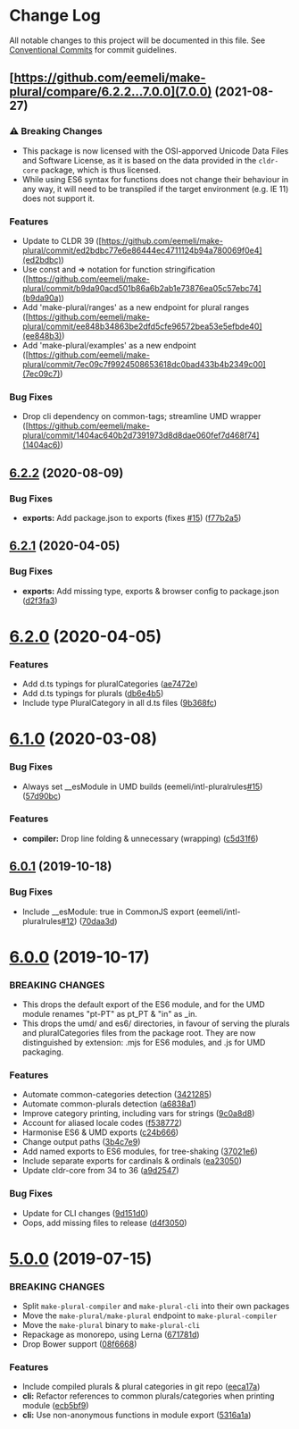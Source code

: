 # Change Log

All notable changes to this project will be documented in this file.
See [Conventional Commits](https://conventionalcommits.org) for commit guidelines.

## [https://github.com/eemeli/make-plural/compare/6.2.2...7.0.0](7.0.0) (2021-08-27)

### ⚠ Breaking Changes

* This package is now licensed
  with the OSI-apporved Unicode Data Files and Software License, as it is
  based on the data provided in the `cldr-core` package, which is thus
  licensed.
* While using ES6 syntax for functions does not change
  their behaviour in any way, it will need to be transpiled if the target
  environment (e.g. IE 11) does not support it.

### Features

* Update to CLDR 39 ([https://github.com/eemeli/make-plural/commit/ed2bdbc77e6e86444ec4711124b94a780069f0e4](ed2bdbc))
* Use const and => notation for function stringification ([https://github.com/eemeli/make-plural/commit/b9da90acd501b86a6b2ab1e73876ea05c57ebc74](b9da90a))
* Add 'make-plural/ranges' as a new endpoint for plural ranges ([https://github.com/eemeli/make-plural/commit/ee848b34863be2dfd5cfe96572bea53e5efbde40](ee848b3))
* Add 'make-plural/examples' as a new endpoint ([https://github.com/eemeli/make-plural/commit/7ec09c7f9924508653618dc0bad433b4b2349c00](7ec09c7))

### Bug Fixes

* Drop cli dependency on common-tags; streamline UMD wrapper ([https://github.com/eemeli/make-plural/commit/1404ac640b2d7391973d8d8dae060fef7d468f74](1404ac6))

## [6.2.2](https://github.com/eemeli/make-plural/compare/make-plural@6.2.1...make-plural@6.2.2) (2020-08-09)


### Bug Fixes

* **exports:** Add package.json to exports (fixes [#15](https://github.com/eemeli/make-plural/issues/15)) ([f77b2a5](https://github.com/eemeli/make-plural/commit/f77b2a5864cd0ce8500d72cb0ad94c30510d9f25))





## [6.2.1](https://github.com/eemeli/make-plural/compare/make-plural@6.2.0...make-plural@6.2.1) (2020-04-05)


### Bug Fixes

* **exports:** Add missing type, exports & browser config to package.json ([d2f3fa3](https://github.com/eemeli/make-plural/commit/d2f3fa30e11397f15dc68016f4ed45d45b11fe42))





# [6.2.0](https://github.com/eemeli/make-plural/compare/make-plural@6.1.0...make-plural@6.2.0) (2020-04-05)


### Features

* Add d.ts typings for pluralCategories ([ae7472e](https://github.com/eemeli/make-plural/commit/ae7472eb12ecdb9768197faddf0be409eb2ced55))
* Add d.ts typings for plurals ([db6e4b5](https://github.com/eemeli/make-plural/commit/db6e4b5d39994d159695ac113bdc5e005921a2f7))
* Include type PluralCategory in all d.ts files ([9b368fc](https://github.com/eemeli/make-plural/commit/9b368fc5adafb6dc95c4bf7973a494edcab9a9f8))





# [6.1.0](https://github.com/eemeli/make-plural/compare/make-plural@6.0.1...make-plural@6.1.0) (2020-03-08)


### Bug Fixes

* Always set __esModule in UMD builds (eemeli/intl-pluralrules[#15](https://github.com/eemeli/make-plural/issues/15)) ([57d90bc](https://github.com/eemeli/make-plural/commit/57d90bcab45ad6439509a144aaeb493e5e0ef7dd))


### Features

* **compiler:** Drop line folding & unnecessary (wrapping) ([c5d31f6](https://github.com/eemeli/make-plural/commit/c5d31f69d6f1032e291cb911cae8cc34b20099ed))





## [6.0.1](https://github.com/eemeli/make-plural/compare/make-plural@6.0.0...make-plural@6.0.1) (2019-10-18)


### Bug Fixes

* Include __esModule: true in CommonJS export (eemeli/intl-pluralrules[#12](https://github.com/eemeli/make-plural/issues/12)) ([70daa3d](https://github.com/eemeli/make-plural/commit/70daa3df0d985b2d4b4fd9d6cf8659a5f58a79f4))





# [6.0.0](https://github.com/eemeli/make-plural/compare/make-plural@6.0.0-beta.3...make-plural@6.0.0) (2019-10-17)


### BREAKING CHANGES

* This drops the default export of the ES6 module, and for the UMD module renames "pt-PT" as pt_PT & "in" as _in.
* This drops the umd/ and es6/ directories, in favour of serving the plurals and pluralCategories files from the package root. They are now distinguished by extension: .mjs for ES6 modules, and .js for UMD packaging.


### Features

* Automate common-categories detection ([3421285](https://github.com/eemeli/make-plural/commit/3421285))
* Automate common-plurals detection ([a6838a1](https://github.com/eemeli/make-plural/commit/a6838a1))
* Improve category printing, including vars for strings ([9c0a8d8](https://github.com/eemeli/make-plural/commit/9c0a8d8))
* Account for aliased locale codes ([f538772](https://github.com/eemeli/make-plural/commit/f538772))
* Harmonise ES6 & UMD exports ([c24b666](https://github.com/eemeli/make-plural/commit/c24b666))
* Change output paths ([3b4c7e9](https://github.com/eemeli/make-plural/commit/3b4c7e9))
* Add named exports to ES6 modules, for tree-shaking ([37021e6](https://github.com/eemeli/make-plural/commit/37021e6))
* Include separate exports for cardinals & ordinals ([ea23050](https://github.com/eemeli/make-plural/commit/ea23050))
* Update cldr-core from 34 to 36 ([a9d2547](https://github.com/eemeli/make-plural/commit/a9d25474efde9b415dd5e4e63b825bcad06f7b07))


### Bug Fixes

* Update for CLI changes ([9d151d0](https://github.com/eemeli/make-plural/commit/9d151d0))
* Oops, add missing files to release ([d4f3050](https://github.com/eemeli/make-plural/commit/d4f3050))



# [5.0.0](https://github.com/eemeli/make-plural/compare/9cbae0d...make-plural@5.0.0) (2019-07-15)


### BREAKING CHANGES

* Split `make-plural-compiler` and `make-plural-cli` into their own packages
* Move the `make-plural/make-plural` endpoint to `make-plural-compiler`
* Move the `make-plural` binary to `make-plural-cli`
* Repackage as monorepo, using Lerna ([671781d](https://github.com/eemeli/make-plural/commit/671781d))
* Drop Bower support ([08f6668](https://github.com/eemeli/make-plural/commit/08f6668))


### Features

* Include compiled plurals & plural categories in git repo ([eeca17a](https://github.com/eemeli/make-plural/commit/eeca17a))
* **cli:** Refactor references to common plurals/categories when printing module ([ecb5bf9](https://github.com/eemeli/make-plural/commit/ecb5bf9))
* **cli:** Use non-anonymous functions in module export ([5316a1a](https://github.com/eemeli/make-plural/commit/5316a1a))
